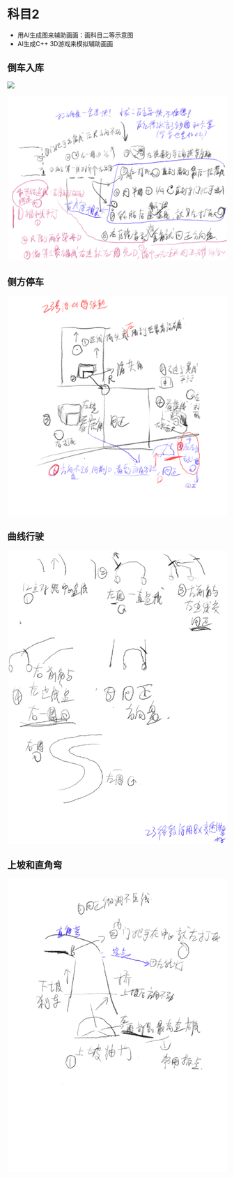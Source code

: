 # 科目2

* 用AI生成图来辅助画画：画科目二等示意图
* AI生成C++ 3D游戏来模拟辅助画画

## 倒车入库

![](./右边入库.jpeg)

![](./左边入库.jpeg)

## 侧方停车

![](./侧方入库.jpeg)

## 曲线行驶

![](./左曲线.jpeg)

## 上坡和直角弯

![](./上坡直角.jpeg)

